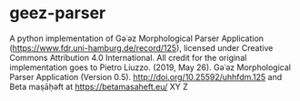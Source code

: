 # geez-parser
A python implementation of Gǝʿǝz Morphological Parser Application (https://www.fdr.uni-hamburg.de/record/125), licensed under Creative Commons Attribution 4.0 International.
All credit for the original implementation goes to Pietro Liuzzo. (2019, May 26). Gǝʿǝz Morphological Parser Application (Version 0.5). http://doi.org/10.25592/uhhfdm.125 and Beta maṣāḥǝft at https://betamasaheft.eu/
XY
Z
